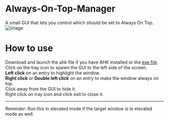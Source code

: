 # Always-On-Top-Manager
A small GUI that lets you control which should be set to Always On Top.
![image](https://user-images.githubusercontent.com/51830149/123538991-011b3e80-d76a-11eb-9fcc-5e275dc81582.png)


# How to use

Download and launch the ahk file if you have AHK installed or the [exe file](https://github.com/Thomas-678/Always-On-Top-Manager/releases/latest/download/AlwaysOnTopManager.exe).<br>
Click on the tray icon to spawn the GUI to the left side of the screen.<br>
<b>Left click</b> on an entry to highlight the window.<br>
<b>Right click</b> or <b>Double left click</b> on an entry to make the window always on top.<br>
Click away from the GUI to hide it.<br>
Right click on tray icon and click exit to close it.

---
Reminder: Run this in elevated mode if the target window is in elevated mode as well.
